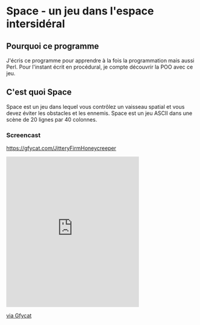 # Space - un jeu dans l'espace intersidéral

## Pourquoi ce programme

J'écris ce programme pour apprendre à la fois la programmation mais aussi Perl. Pour l'instant écrit en procédural, je compte découvrir la POO avec ce jeu.

## C'est quoi Space

Space est un jeu dans lequel vous contrôlez un vaisseau spatial et vous devez éviter les obstacles et les ennemis. Space est un jeu ASCII dans une scène de 20 lignes par 40 colonnes.

### Screencast
https://gfycat.com/JitteryFirmHoneycreeper
<iframe src='https://gfycat.com/ifr/JitteryFirmHoneycreeper' frameborder='0' scrolling='no' width='352' height='400' allowfullscreen></iframe><p> <a href="https://gfycat.com/gifs/detail/JitteryFirmHoneycreeper">via Gfycat</a></p>
